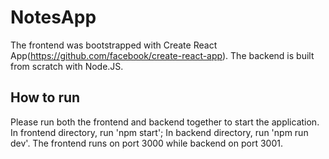 # NotesApp

The frontend was bootstrapped with Create React App(https://github.com/facebook/create-react-app). The backend is built from scratch with Node.JS. 

## How to run

Please run both the frontend and backend together to start the application. In frontend directory, run 'npm start'; In backend directory, run 'npm run dev'. The frontend runs on port 3000 while backend on port 3001.
